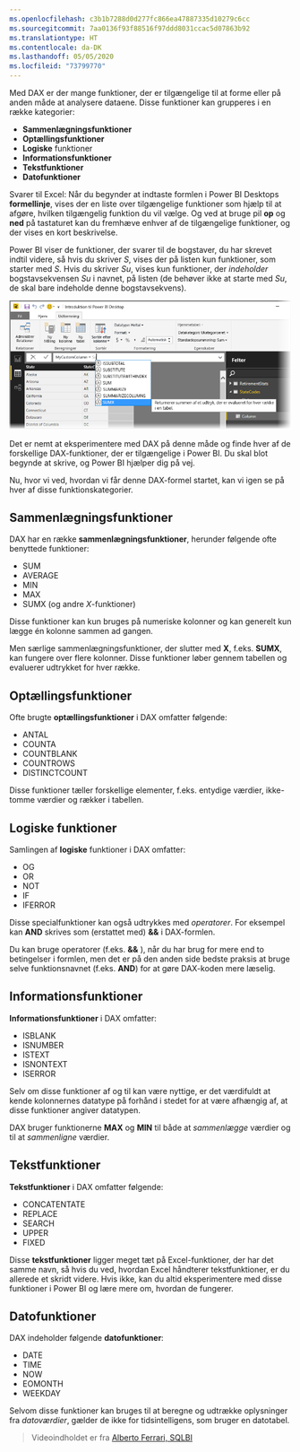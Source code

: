 ```yaml
---
ms.openlocfilehash: c3b1b7288d0d277fc866ea47887335d10279c6cc
ms.sourcegitcommit: 7aa0136f93f88516f97ddd8031ccac5d07863b92
ms.translationtype: HT
ms.contentlocale: da-DK
ms.lasthandoff: 05/05/2020
ms.locfileid: "73799770"
---
```

Med DAX er der mange funktioner, der er tilgængelige til at forme eller på anden måde at analysere dataene. Disse funktioner kan grupperes i en række kategorier:

* **Sammenlægningsfunktioner**
* **Optællingsfunktioner**
* **Logiske**  funktioner
* **Informationsfunktioner**
* **Tekstfunktioner**
* **Datofunktioner**

Svarer til Excel: Når du begynder at indtaste formlen i Power BI Desktops **formellinje**, vises der en liste over tilgængelige funktioner som hjælp til at afgøre, hvilken tilgængelig funktion du vil vælge. Og ved at bruge pil **op** og **ned** på tastaturet kan du fremhæve enhver af de tilgængelige funktioner, og der vises en kort beskrivelse.

Power BI viser de funktioner, der svarer til de bogstaver, du har skrevet indtil videre, så hvis du skriver *S*, vises der på listen kun funktioner, som starter med *S*. Hvis du skriver *Su*, vises kun funktioner, der *indeholder* bogstavsekvensen *Su* i navnet, på listen (de behøver ikke at starte med *Su*, de skal bare indeholde denne bogstavsekvens).

![](media/7-3-dax-functions/dax-functions_1.png)

Det er nemt at eksperimentere med DAX på denne måde og finde hver af de forskellige DAX-funktioner, der er tilgængelige i Power BI. Du skal blot begynde at skrive, og Power BI hjælper dig på vej.

Nu, hvor vi ved, hvordan vi får denne DAX-formel startet, kan vi igen se på hver af disse funktionskategorier.

## <a name="aggregation-functions"></a>Sammenlægningsfunktioner
DAX har en række **sammenlægningsfunktioner**, herunder følgende ofte benyttede funktioner:

* SUM
* AVERAGE
* MIN
* MAX
* SUMX (og andre *X*-funktioner)

Disse funktioner kan kun bruges på numeriske kolonner og kan generelt kun lægge én kolonne sammen ad gangen.

Men særlige sammenlægningsfunktioner, der slutter med **X**, f.eks. **SUMX**, kan fungere over flere kolonner. Disse funktioner løber gennem tabellen og evaluerer udtrykket for hver række.

## <a name="counting-functions"></a>Optællingsfunktioner
Ofte brugte **optællingsfunktioner** i DAX omfatter følgende:

* ANTAL
* COUNTA
* COUNTBLANK
* COUNTROWS
* DISTINCTCOUNT

Disse funktioner tæller forskellige elementer, f.eks. entydige værdier, ikke-tomme værdier og rækker i tabellen.

## <a name="logical-functions"></a>Logiske funktioner
Samlingen af **logiske** funktioner i DAX omfatter:

* OG
* OR
* NOT
* IF
* IFERROR

Disse specialfunktioner kan også udtrykkes med *operatorer*. For eksempel kan **AND** skrives som (erstattet med) **&&** i DAX-formlen.

Du kan bruge operatorer (f.eks. **&&** ), når du har brug for mere end to betingelser i formlen, men det er på den anden side bedste praksis at bruge selve funktionsnavnet (f.eks. **AND**) for at gøre DAX-koden mere læselig.

## <a name="information-functions"></a>Informationsfunktioner
**Informationsfunktioner** i DAX omfatter:

* ISBLANK
* ISNUMBER
* ISTEXT
* ISNONTEXT
* ISERROR

Selv om disse funktioner af og til kan være nyttige, er det værdifuldt at kende kolonnernes datatype på forhånd i stedet for at være afhængig af, at disse funktioner angiver datatypen.

DAX bruger funktionerne **MAX** og **MIN** til både at *sammenlægge* værdier og til at *sammenligne* værdier.

## <a name="text-functions"></a>Tekstfunktioner
**Tekstfunktioner** i DAX omfatter følgende:

* CONCATENTATE
* REPLACE
* SEARCH
* UPPER
* FIXED

Disse **tekstfunktioner** ligger meget tæt på Excel-funktioner, der har det samme navn, så hvis du ved, hvordan Excel håndterer tekstfunktioner, er du allerede et skridt videre. Hvis ikke, kan du altid eksperimentere med disse funktioner i Power BI og lære mere om, hvordan de fungerer.

## <a name="date-functions"></a>Datofunktioner
DAX indeholder følgende **datofunktioner**:

* DATE
* TIME
* NOW
* EOMONTH
* WEEKDAY

Selvom disse funktioner kan bruges til at beregne og udtrække oplysninger fra *datoværdier*, gælder de ikke for tidsintelligens, som bruger en datotabel.

> Videoindholdet er fra [Alberto Ferrari, SQLBI](https://www.sqlbi.com/learning-dax)
> 
> 

